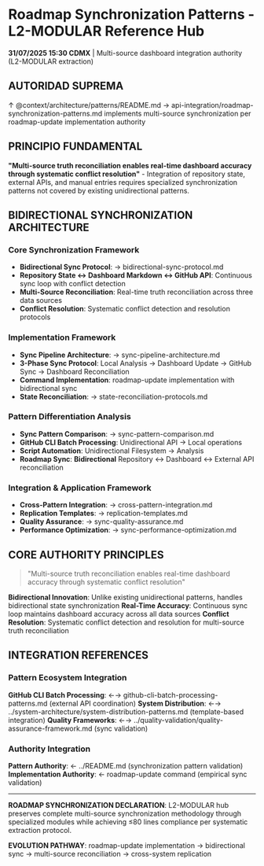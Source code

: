 # Roadmap Synchronization Patterns - L2-MODULAR Reference Hub

**31/07/2025 15:30 CDMX** | Multi-source dashboard integration authority (L2-MODULAR extraction)

## AUTORIDAD SUPREMA
↑ @context/architecture/patterns/README.md → api-integration/roadmap-synchronization-patterns.md implements multi-source synchronization per roadmap-update implementation authority

## PRINCIPIO FUNDAMENTAL
**"Multi-source truth reconciliation enables real-time dashboard accuracy through systematic conflict resolution"** - Integration of repository state, external APIs, and manual entries requires specialized synchronization patterns not covered by existing unidirectional patterns.

## BIDIRECTIONAL SYNCHRONIZATION ARCHITECTURE

### **Core Synchronization Framework**
- **Bidirectional Sync Protocol**: → bidirectional-sync-protocol.md
- **Repository State ↔ Dashboard Markdown ↔ GitHub API**: Continuous sync loop with conflict detection
- **Multi-Source Reconciliation**: Real-time truth reconciliation across three data sources
- **Conflict Resolution**: Systematic conflict detection and resolution protocols

### **Implementation Framework**
- **Sync Pipeline Architecture**: → sync-pipeline-architecture.md
- **3-Phase Sync Protocol**: Local Analysis → Dashboard Update → GitHub Sync → Dashboard Reconciliation
- **Command Implementation**: roadmap-update implementation with bidirectional sync
- **State Reconciliation**: → state-reconciliation-protocols.md

### **Pattern Differentiation Analysis**
- **Sync Pattern Comparison**: → sync-pattern-comparison.md
- **GitHub CLI Batch Processing**: Unidirectional API → Local operations
- **Script Automation**: Unidirectional Filesystem → Analysis
- **Roadmap Sync**: **Bidirectional** Repository ↔ Dashboard ↔ External API reconciliation

### **Integration & Application Framework**
- **Cross-Pattern Integration**: → cross-pattern-integration.md
- **Replication Templates**: → replication-templates.md
- **Quality Assurance**: → sync-quality-assurance.md
- **Performance Optimization**: → sync-performance-optimization.md

## CORE AUTHORITY PRINCIPLES

> "Multi-source truth reconciliation enables real-time dashboard accuracy through systematic conflict resolution"

**Bidirectional Innovation**: Unlike existing unidirectional patterns, handles bidirectional state synchronization
**Real-Time Accuracy**: Continuous sync loop maintains dashboard accuracy across all data sources
**Conflict Resolution**: Systematic conflict detection and resolution for multi-source truth reconciliation

## INTEGRATION REFERENCES

### Pattern Ecosystem Integration
**GitHub CLI Batch Processing**: ←→ github-cli-batch-processing-patterns.md (external API coordination)
**System Distribution**: ←→ ../system-architecture/system-distribution-patterns.md (template-based integration)
**Quality Frameworks**: ←→ ../quality-validation/quality-assurance-framework.md (sync validation)

### Authority Integration
**Pattern Authority**: ← ../README.md (synchronization pattern validation)
**Implementation Authority**: ← roadmap-update command (empirical sync validation)

---

**ROADMAP SYNCHRONIZATION DECLARATION**: L2-MODULAR hub preserves complete multi-source synchronization methodology through specialized modules while achieving ≤80 lines compliance per systematic extraction protocol.

**EVOLUTION PATHWAY**: roadmap-update implementation → bidirectional sync → multi-source reconciliation → cross-system replication